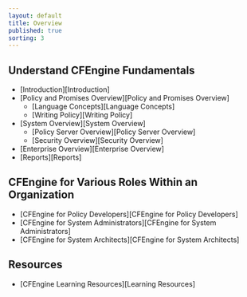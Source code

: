 ```yaml
---
layout: default
title: Overview
published: true
sorting: 3
---
```


## Understand CFEngine Fundamentals ##

* [Introduction][Introduction]
* [Policy and Promises Overview][Policy and Promises Overview]
	* [Language Concepts][Language Concepts]
	* [Writing Policy][Writing Policy]
* [System Overview][System Overview]
	* [Policy Server Overview][Policy Server Overview]
	* [Security Overview][Security Overview]
* [Enterprise Overview][Enterprise Overview]
* [Reports][Reports]


## CFEngine for Various Roles Within an Organization ##

* [CFEngine for Policy Developers][CFEngine for Policy Developers]
* [CFEngine for System Administrators][CFEngine for System Administrators]
* [CFEngine for System Architects][CFEngine for System Architects]

## Resources ##

* [CFEngine Learning Resources][Learning Resources]





